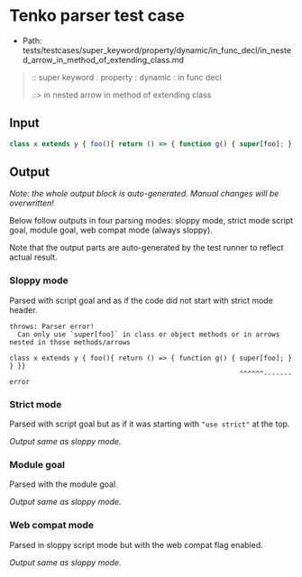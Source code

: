 # Tenko parser test case

- Path: tests/testcases/super_keyword/property/dynamic/in_func_decl/in_nested_arrow_in_method_of_extending_class.md

> :: super keyword : property : dynamic : in func decl
>
> ::> in nested arrow in method of extending class

## Input

`````js
class x extends y { foo(){ return () => { function g() { super[foo]; } } }}
`````

## Output

_Note: the whole output block is auto-generated. Manual changes will be overwritten!_

Below follow outputs in four parsing modes: sloppy mode, strict mode script goal, module goal, web compat mode (always sloppy).

Note that the output parts are auto-generated by the test runner to reflect actual result.

### Sloppy mode

Parsed with script goal and as if the code did not start with strict mode header.

`````
throws: Parser error!
  Can only use `super[foo]` in class or object methods or in arrows nested in those methods/arrows

class x extends y { foo(){ return () => { function g() { super[foo]; } } }}
                                                         ^^^^^^------- error
`````

### Strict mode

Parsed with script goal but as if it was starting with `"use strict"` at the top.

_Output same as sloppy mode._

### Module goal

Parsed with the module goal.

_Output same as sloppy mode._

### Web compat mode

Parsed in sloppy script mode but with the web compat flag enabled.

_Output same as sloppy mode._
